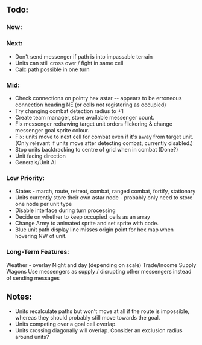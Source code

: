 ## Todo:

### Now:

### Next:
* Don't send messenger if path is into impassable terrain
* Units can still cross over / fight in same cell
* Calc path possible in one turn

### Mid:
* Check connections on pointy hex astar -- appears to be erroneous connection heading NE (or cells not registering as occupied)
* Try changing combat detection radius to +1
* Create team manager, store available messenger count.
* Fix messenger redrawing target unit orders flickering & change messenger goal sprite colour.
* Fix: units move to next cell for combat even if it's away from target unit. (Only relevant if units move after detecting combat, currently disabled.)
* Stop units backtracking to centre of grid when in combat (Done?)
* Unit facing direction
* Generals/Unit AI

### Low Priority:
* States - march, route, retreat, combat, ranged combat, fortify, stationary
* Units currently store their own astar node - probably only need to store one node per unit type
* Disable interface during turn processing
* Decide on whether to keep occupied_cells as an array
* Change Army to animated sprite and set sprite with code.
* Blue unit path display line misses origin point for hex map when hovering NW of unit.

### Long-Term Features:
Weather - overlay
Night and day (depending on scale)
Trade/Income
Supply Wagons
Use messengers as supply / disrupting other messengers instead of sending messages


## Notes:
* Units recalculate paths but won't move at all if the route is impossible, whereas they should probably still move towards the goal.
* Units competing over a goal cell overlap.
* Units crossing diagonally will overlap. Consider an exclusion radius around units?
